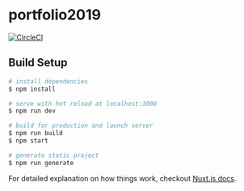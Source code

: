 # portfolio2019

[![CircleCI](https://circleci.com/gh/unipota/portfolio2019.svg?style=svg)](https://circleci.com/gh/unipota/portfolio2019)

## Build Setup

``` bash
# install dependencies
$ npm install

# serve with hot reload at localhost:3000
$ npm run dev

# build for production and launch server
$ npm run build
$ npm start

# generate static project
$ npm run generate
```

For detailed explanation on how things work, checkout [Nuxt.js docs](https://nuxtjs.org).
